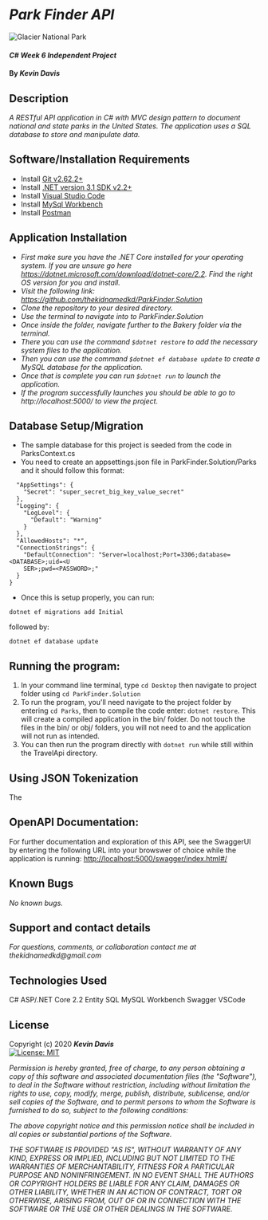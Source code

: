 # _Park Finder API_

![Glacier National Park](https://c.na84.content.force.com/servlet/servlet.ImageServer?id=01550000001kmeG&oid=00D50000000JMrK&lastMod=1441214314000)

#### _C# Week 6 Independent Project_

#### By _**Kevin Davis**_


## Description

_A RESTful API application in C# with MVC design pattern to document national and state parks in the United States. The application uses a SQL database to store and manipulate data._


## Software/Installation Requirements
* Install [Git v2.62.2+](https://git-scm.com/downloads/)
* Install [.NET version 3.1 SDK v2.2+](https://dotnet.microsoft.com/download/dotnet-core/2.2)
* Install [Visual Studio Code](https://code.visualstudio.com/)
* Install [MySql Workbench](https://www.mysql.com/products/workbench/)
* Install [Postman](https://www.postman.com/downloads/)


## Application Installation
* _First make sure you have the .NET Core installed for your operating system. If you are unsure go here https://dotnet.microsoft.com/download/dotnet-core/2.2. Find the right OS version for you and install._
* _Visit the following link: https://github.com/thekidnamedkd/ParkFinder.Solution_
* _Clone the repository to your desired directory._
* _Use the terminal to navigate into to ParkFinder.Solution_
* _Once inside the folder, navigate further to the Bakery folder via the terminal._
* _There you can use the command ```$dotnet restore``` to add the necessary system files to the application._
* _Then you can use the command ```$dotnet ef database update``` to create a MySQL database for the application._
* _Once that is complete you can run ```$dotnet run``` to launch the application._
* _If the program successfully launches you should be able to go to http://localhost:5000/ to view the project._


## Database Setup/Migration

* The sample database for this project is seeded from the code in ParksContext.cs
* You need to create an appsettings.json file in ParkFinder.Solution/Parks and it should follow this format:

```{
  "AppSettings": {
    "Secret": "super_secret_big_key_value_secret"
  },
  "Logging": {
    "LogLevel": {
      "Default": "Warning"
    }
  },
  "AllowedHosts": "*",
  "ConnectionStrings": {
    "DefaultConnection": "Server=localhost;Port=3306;database=<DATABASE>;uid=<U
    SER>;pwd=<PASSWORD>;"
  }
}
```

* Once this is setup properly, you can run:

```
dotnet ef migrations add Initial
```
followed by:

```
dotnet ef database update
```
## Running the program:
1. In your command line terminal, type `cd Desktop` then navigate to project folder using `cd ParkFinder.Solution`
2. To run the program, you'll need navigate to the project folder by entering `cd Parks`, then to compile the code enter: `dotnet restore`. This will create a compiled application in the bin/ folder.  Do not touch the files in the bin/ or obj/ folders, you will not need to and the application will not run as intended.
3. You can then run the program directly with `dotnet run` while still within the TravelApi directory.

## Using JSON Tokenization
The 
## OpenAPI Documentation:
For further documentation and exploration of this API, see the SwaggerUI by entering the following URL into your browswer of choice while the application is running:
<http://localhost:5000/swagger/index.html#/>


## Known Bugs

_No known bugs._


## Support and contact details

_For questions, comments, or collaboration contact me at thekidnamedkd@gmail.com_


## Technologies Used

C#
ASP/.NET Core 2.2
Entity
SQL
MySQL Workbench
Swagger
VSCode


## License

Copyright (c) 2020 **_Kevin Davis_**   
[![License: MIT](https://img.shields.io/badge/License-MIT-yellow.svg)](https://opensource.org/licenses/MIT)

*Permission is hereby granted, free of charge, to any person obtaining a copy
of this software and associated documentation files (the "Software"), to deal
in the Software without restriction, including without limitation the rights
to use, copy, modify, merge, publish, distribute, sublicense, and/or sell
copies of the Software, and to permit persons to whom the Software is
furnished to do so, subject to the following conditions:*

*The above copyright notice and this permission notice shall be included in all
copies or substantial portions of the Software.*

*THE SOFTWARE IS PROVIDED "AS IS", WITHOUT WARRANTY OF ANY KIND, EXPRESS OR
IMPLIED, INCLUDING BUT NOT LIMITED TO THE WARRANTIES OF MERCHANTABILITY,
FITNESS FOR A PARTICULAR PURPOSE AND NONINFRINGEMENT. IN NO EVENT SHALL THE
AUTHORS OR COPYRIGHT HOLDERS BE LIABLE FOR ANY CLAIM, DAMAGES OR OTHER
LIABILITY, WHETHER IN AN ACTION OF CONTRACT, TORT OR OTHERWISE, ARISING FROM,
OUT OF OR IN CONNECTION WITH THE SOFTWARE OR THE USE OR OTHER DEALINGS IN THE
SOFTWARE.*